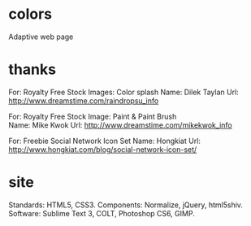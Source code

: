 colors
======

Adaptive web page

thanks
======

For: Royalty Free Stock Images: Color splash
Name: Dilek Taylan
Url: http://www.dreamstime.com/raindropsu_info

For: Royalty Free Stock Image: Paint & Paint Brush						
Name: Mike Kwok
Url: http://www.dreamstime.com/mikekwok_info

For: Freebie Social Network Icon Set
Name: Hongkiat
Url: http://www.hongkiat.com/blog/social-network-icon-set/

site
======

Standards: HTML5, CSS3.
Components: Normalize, jQuery, html5shiv.
Software: Sublime Text 3, COLT, Photoshop CS6, GIMP.
